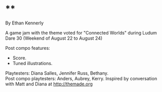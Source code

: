 \*\*
==

By Ethan Kennerly

A game jam with the theme voted for "Connected Worlds" during Ludum Dare 30 (Weekend of August 22 to August 24)

Post compo features:  
+ Score.
+ Tuned illustrations.  

Playtesters:  Diana Salles, Jennifer Russ, Bethany.  
Post compo playtesters:  Anders, Aubrey, Kerry.
Inspired by conversation with Matt and Diana at http://themade.org
